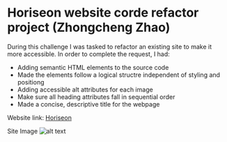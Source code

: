 # Horiseon website corde refactor project (Zhongcheng Zhao)
During this challenge I was tasked to refactor an existing site to make it more accessible.
In order to complete the request, I had:

* Adding semantic HTML elements to the source code
* Made the elements follow a logical structre independent of styling and positiong
* Adding accessible alt attributes for each image
* Make sure all heading attributes fall in sequential order
* Made a concise, descriptive title for the webpage




Website link: 
[Horiseon](Develop/index.html)

Site Image
![alt text](Develop/assets/images/Image.html.png)
